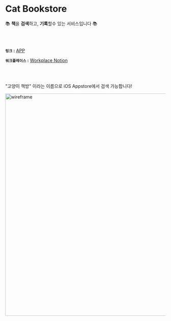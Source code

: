 # Cat Bookstore

:books: **책**을 **검색**하고, **기록**할수 있는 서비스입니다 :books:

<br></br>

**`링크` :** [APP](https://apps.apple.com/kr/app/%EA%B3%A0%EC%96%91%EC%9D%B4-%EC%B1%85%EB%B0%A9-%ED%8F%AC%EA%B7%BC%ED%95%9C-%EB%8F%85%EC%84%9C-%EC%8B%9C%EA%B0%84/id1596846828)

**`워크플레이스` :** [Workplace Notion](https://clover-diascia-b79.notion.site/My-Book-Report-App-5f9c41f82d1d4b349dc064f5b6c8a0d3)

<br></br>

"고양이 책방" 이라는 이름으로 iOS Appstore에서 검색 가능합니다!

<left><img width="700" src="https://github.com/BAEKYUJEONG/MyBookReportApp/blob/master/resources/catbookstore.png" alt="wireframe"/><left>

